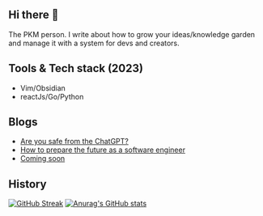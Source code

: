 
## Hi there 👋
<!-- <div id="badges">
  <a href="https://www.linkedin.com/in/joonhyeok-ahn/">
    <img src="https://img.shields.io/badge/LinkedIn-blue?style=for-the-badge&logo=linkedin&logoColor=white" alt="LinkedIn Badge"/>
  </a>
  <a href="https://twitter.com/bitethecode">
    <img src="https://img.shields.io/badge/Twitter-blue?style=for-the-badge&logo=twitter&logoColor=white" alt="Twitter Badge"/>
  </a>
</div -->

The PKM person. I write about how to grow your ideas/knowledge garden and manage it with a system for devs and creators.

## Tools & Tech stack (2023)
- Vim/Obsidian
- reactJs/Go/Python

## Blogs
<!-- BLOG-POST-LIST:START -->
- [Are you safe from the ChatGPT?](https://bitethecode.substack.com/p/are-you-safe-from-the-chatgpt)
- [How to prepare the future as a software engineer](https://bitethecode.substack.com/p/how-to-prepare-the-future-as-a-software)
- [Coming soon](https://bitethecode.substack.com/p/coming-soon)
<!-- BLOG-POST-LIST:END -->

## History 
[![GitHub Streak](https://streak-stats.demolab.com/?user=bitethecode&theme=dark&fire=fff)](https://git.io/streak-stats)
[![Anurag's GitHub stats](https://github-readme-stats.vercel.app/api?username=bitethecode&count_private=true&show_icons=true&theme=dark)](https://github.com/anuraghazra/github-readme-stats)
